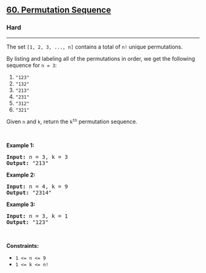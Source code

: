 <h2><a href="https://leetcode.com/problems/permutation-sequence/">60. Permutation Sequence</a></h2><h3>Hard</h3><hr><div style="user-select: auto;"><p style="user-select: auto;">The set <code style="user-select: auto;">[1, 2, 3, ...,&nbsp;n]</code> contains a total of <code style="user-select: auto;">n!</code> unique permutations.</p>

<p style="user-select: auto;">By listing and labeling all of the permutations in order, we get the following sequence for <code style="user-select: auto;">n = 3</code>:</p>

<ol style="user-select: auto;">
	<li style="user-select: auto;"><code style="user-select: auto;">"123"</code></li>
	<li style="user-select: auto;"><code style="user-select: auto;">"132"</code></li>
	<li style="user-select: auto;"><code style="user-select: auto;">"213"</code></li>
	<li style="user-select: auto;"><code style="user-select: auto;">"231"</code></li>
	<li style="user-select: auto;"><code style="user-select: auto;">"312"</code></li>
	<li style="user-select: auto;"><code style="user-select: auto;">"321"</code></li>
</ol>

<p style="user-select: auto;">Given <code style="user-select: auto;">n</code> and <code style="user-select: auto;">k</code>, return the <code style="user-select: auto;">k<sup style="user-select: auto;">th</sup></code> permutation sequence.</p>

<p style="user-select: auto;">&nbsp;</p>
<p style="user-select: auto;"><strong style="user-select: auto;">Example 1:</strong></p>
<pre style="user-select: auto;"><strong style="user-select: auto;">Input:</strong> n = 3, k = 3
<strong style="user-select: auto;">Output:</strong> "213"
</pre><p style="user-select: auto;"><strong style="user-select: auto;">Example 2:</strong></p>
<pre style="user-select: auto;"><strong style="user-select: auto;">Input:</strong> n = 4, k = 9
<strong style="user-select: auto;">Output:</strong> "2314"
</pre><p style="user-select: auto;"><strong style="user-select: auto;">Example 3:</strong></p>
<pre style="user-select: auto;"><strong style="user-select: auto;">Input:</strong> n = 3, k = 1
<strong style="user-select: auto;">Output:</strong> "123"
</pre>
<p style="user-select: auto;">&nbsp;</p>
<p style="user-select: auto;"><strong style="user-select: auto;">Constraints:</strong></p>

<ul style="user-select: auto;">
	<li style="user-select: auto;"><code style="user-select: auto;">1 &lt;= n &lt;= 9</code></li>
	<li style="user-select: auto;"><code style="user-select: auto;">1 &lt;= k &lt;= n!</code></li>
</ul>
</div>